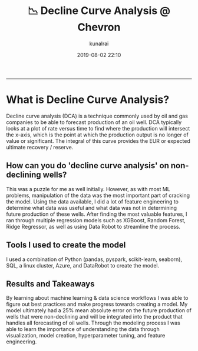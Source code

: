 ﻿---
title: ":chart_with_downwards_trend: Decline Curve Analysis @ Chevron"
layout: post
date: 2019-08-02 22:10
# tag: jekyll
# image: 
headerImage: true
projects: true
hidden: true # don't count this post in blog pagination
description: "Using ML and feature engineering to produce predictions for seemingly random events"
category: project
author: kunalrai
externalLink: false
---


---



# What is Decline Curve Analysis?
Decline curve analysis (DCA) is a technique commonly used by oil and gas companies to be able to forecast production of an oil well. DCA typically looks at a plot of rate versus time to find where the production will intersect the x-axis, which is the point at which the production output is no longer of value or significant. The integral of this curve provides the EUR or expected ultimate recovery / reserve.
## How can you do 'decline curve analysis' on non-declining wells?
This was a puzzle for me as well initially. However, as with most ML problems, manipulation of the data was the most important part of cracking the model. Using the data available, I did a lot of feature engineering to determine what data was useful and what data was not in determining future production of these wells. After finding the most valuable features, I ran through multiple regression models such as XGBoost, Random Forest, Ridge Regressor, as well as using Data Robot to streamline the process. 
## Tools I used to create the model
I used a combination of Python (pandas, pyspark, scikit-learn, seaborn), SQL, a linux cluster, Azure, and DataRobot to create the model. 
## Results and Takeaways
By learning about machine learning & data science workflows I was able to figure out best practices and make progress towards creating a model. My model ultimately had a 25% mean absolute error on the future production of wells that were non-declining and will be integrated into the product that handles all forecasting of oil wells. Through the modeling process I was able to learn the importance of understanding the data through visualization, model creation, hyperparameter tuning, and feature engineering. 

